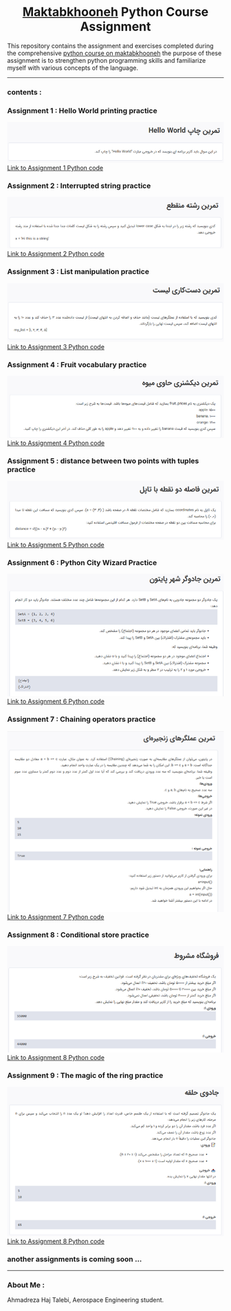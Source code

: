 <h1 style="text-align: center;"><a href="https://maktabkhooneh.org">Maktabkhooneh</a> Python Course Assignment</h1>

This repository contains the assignment and exercises completed during the comprehensive [python course on maktabkhooneh](https://maktabkhooneh.org/course/%D8%A2%D9%85%D9%88%D8%B2%D8%B4-%D8%A8%D8%B1%D9%86%D8%A7%D9%85%D9%87-%D9%86%D9%88%DB%8C%D8%B3%DB%8C-%D8%A8%D8%A7-%D9%BE%D8%A7%DB%8C%D8%AA%D9%88%D9%86-%D9%85%D9%82%D8%AF%D9%85%D8%A7%D8%AA%DB%8C-mk346/)
the purpose of these assignment is to strengthen python programming skills and familiarize myself with various concepts of the language.

---
### contents :

### Assignment 1 : Hello World printing practice
![Screenshot of Assignment 1 Problem](assignment_resources/Screenshot.assignment1.png)  
[Link to Assignment 1 Python code](tamin1.py)

### Assignment 2 : Interrupted string practice
![Screenshot of Assignment 2 Problem](assignment_resources/Screenshot.assignment2.png)  
[Link to Assignment 2 Python code](tamin2.py)

### Assignment 3 : List manipulation practice
![Screenshot of Assignment 3 Problem](assignment_resources/Screenshot.assignment3.png)  
[Link to Assignment 3 Python code](tamin3.py)

### Assignment 4 : Fruit vocabulary practice
![Screenshot of Assignment 4 Problem](assignment_resources/Screenshot.assignment4.png)  
[Link to Assignment 4 Python code](tamin4.py)

### Assignment 5 : distance between two points with tuples practice
![Screenshot of Assignment 5 Problem](assignment_resources/Screenshot.assignment5.png)  
[Link to Assignment 5 Python code](tamin5.py)

### Assignment 6 : Python City Wizard Practice
![Screenshot of Assignment 6 Problem](assignment_resources/Screenshot.assignment6.png)  
[Link to Assignment 6 Python code](tamin6.py)

### Assignment 7 : Chaining operators practice
![Screenshot of Assignment 7 Problem](assignment_resources/Screenshot.assignment7.png)  
[Link to Assignment 7 Python code](tamin7.py)

### Assignment 8 : Conditional store practice
![Screenshot of Assignment 8 Problem](assignment_resources/Screenshot.assignment8.png)  
[Link to Assignment 8 Python code](tamin8.py)

### Assignment 9 : The magic of the ring practice
![Screenshot of Assignment 9 Problem](assignment_resources/Screenshot.assignment9.png)  
[Link to Assignment 8 Python code](tamin9.py)

### another assignments is coming soon ...
---
### About Me :
Ahmadreza Haj Talebi, Aerospace Engineering student.